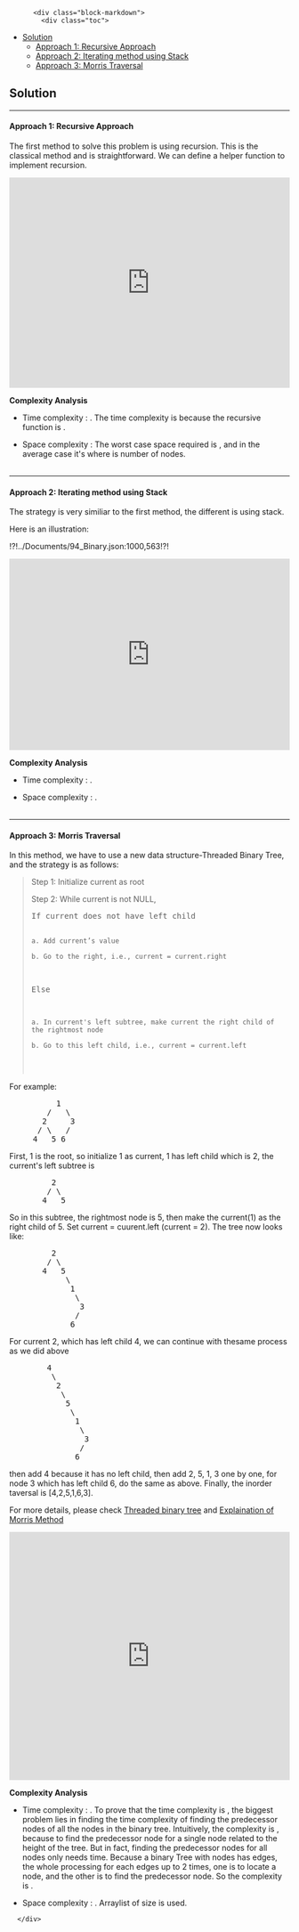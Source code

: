 <div class="article-body">
        
          <div class="block-markdown">
            <div class="toc">
<ul>
<li><a href="#solution">Solution</a><ul>
<li><a href="#approach-1-recursive-approach">Approach 1: Recursive Approach</a></li>
<li><a href="#approach-2-iterating-method-using-stack">Approach 2: Iterating method using Stack</a></li>
<li><a href="#approach-3-morris-traversal">Approach 3: Morris Traversal</a></li>
</ul>
</li>
</ul>
</div>
<h2 id="solution">Solution</h2>
<hr>
<h4 id="approach-1-recursive-approach">Approach 1: Recursive Approach</h4>
<p>The first method to solve this problem is using recursion.
This is the classical method and is straightforward. We can define a helper function to implement recursion.</p>
<iframe src="https://leetcode.com/playground/stzQZusR/shared" frameborder="0" width="100%" height="378" name="stzQZusR"></iframe>

<p><strong>Complexity Analysis</strong></p>
<ul>
<li>
<p>Time complexity : <script type="math/tex; mode=display">O(n)</script>. The time complexity is <script type="math/tex; mode=display">O(n)</script> because the recursive function is <script type="math/tex; mode=display">T(n) = 2 \cdot T(n/2)+1</script>.</p>
</li>
<li>
<p>Space complexity : The worst case space required is <script type="math/tex; mode=display">O(n)</script>, and in the average case it's <script type="math/tex; mode=display">O(\log n)</script> where <script type="math/tex; mode=display"> n</script> is number of nodes.
<br>
<br></p>
</li>
</ul>
<hr>
<h4 id="approach-2-iterating-method-using-stack">Approach 2: Iterating method using Stack</h4>
<p>The strategy is very similiar to the first method, the different is using stack.</p>
<p>Here is an illustration:</p>
<p>!?!../Documents/94_Binary.json:1000,563!?!</p>
<iframe src="https://leetcode.com/playground/C9344qJ6/shared" frameborder="0" width="100%" height="344" name="C9344qJ6"></iframe>

<p><strong>Complexity Analysis</strong></p>
<ul>
<li>
<p>Time complexity : <script type="math/tex; mode=display">O(n)</script>.</p>
</li>
<li>
<p>Space complexity : <script type="math/tex; mode=display">O(n)</script>.
<br>
<br></p>
</li>
</ul>
<hr>
<h4 id="approach-3-morris-traversal">Approach 3: Morris Traversal</h4>
<p>In this method, we have to use a new data structure-Threaded Binary Tree, and the strategy is as follows:</p>
<blockquote>
<p>Step 1: Initialize current as root</p>
<p>Step 2: While current is not NULL,</p>
<div class="codehilite"><pre><span></span>If current does not have left child

    a. Add current’s value

    b. Go to the right, i.e., current = current.right

Else

    a. In current's left subtree, make current the right child of the rightmost node

    b. Go to this left child, i.e., current = current.left
</pre></div>


</blockquote>
<p>For example:</p>
<div class="codehilite"><pre><span></span>          1
        /   \
       2     3
      / \   /
     4   5 6
</pre></div>


<p>First, 1 is the root, so initialize 1 as current, 1 has left child which is 2, the current's left subtree is</p>
<div class="codehilite"><pre><span></span>         2
        / \
       4   5
</pre></div>


<p>So in this subtree, the rightmost node is 5, then make the current(1) as the right child of 5. Set current = cuurent.left (current = 2).
The tree now looks like:</p>
<div class="codehilite"><pre><span></span>         2
        / \
       4   5
            \
             1
              \
               3
              /
             6
</pre></div>


<p>For current 2, which has left child 4, we can continue with thesame process as we did above</p>
<div class="codehilite"><pre><span></span>        4
         \
          2
           \
            5
             \
              1
               \
                3
               /
              6
</pre></div>


<p>then add 4 because it has no left child, then add 2, 5, 1, 3 one by one, for node 3 which has left child 6, do the same as above.
Finally, the inorder taversal is [4,2,5,1,6,3].</p>
<p>For more details, please check
<a href="https://en.wikipedia.org/wiki/Threaded_binary_tree">Threaded binary tree</a> and
<a href="https://stackoverflow.com/questions/5502916/explain-morris-inorder-tree-traversal-without-using-stacks-or-recursion">Explaination of Morris Method</a></p>
<iframe src="https://leetcode.com/playground/osLqwuNN/shared" frameborder="0" width="100%" height="446" name="osLqwuNN"></iframe>

<p><strong>Complexity Analysis</strong></p>
<ul>
<li>
<p>Time complexity : <script type="math/tex; mode=display">O(n)</script>. To prove that the time complexity is <script type="math/tex; mode=display">O(n)</script>,
the biggest problem lies in finding the time complexity of finding the predecessor nodes of all the nodes in the binary tree.
Intuitively, the complexity is <script type="math/tex; mode=display">O(n\log n)</script>, because to find the predecessor node for a single node related to the height of the tree.
But in fact, finding the predecessor nodes for all nodes only needs <script type="math/tex; mode=display">O(n)</script> time. Because a binary Tree with <script type="math/tex; mode=display">n</script> nodes has <script type="math/tex; mode=display">n-1</script> edges, the whole processing for each edges up to 2 times, one is to locate a node, and the other is to find the predecessor node.
So the complexity is <script type="math/tex; mode=display">O(n)</script>.</p>
</li>
<li>
<p>Space complexity : <script type="math/tex; mode=display">O(n)</script>. Arraylist of size <script type="math/tex; mode=display">n</script> is used.</p>
</li>
</ul>
          </div>
        
      </div>